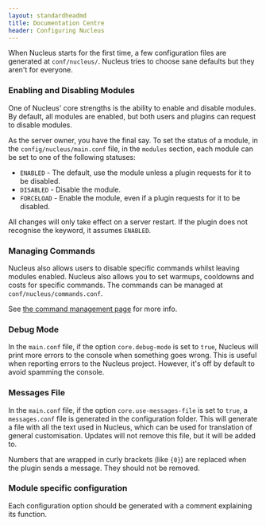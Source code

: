 ```yaml
---
layout: standardheadmd
title: Documentation Centre
header: Configuring Nucleus
---
```


When Nucleus starts for the first time, a few configuration files are generated at `conf/nucleus/`. Nucleus tries to choose sane defaults
but they aren't for everyone.

### Enabling and Disabling Modules

One of Nucleus' core strengths is the ability to enable and disable modules. By default, all modules are enabled, but both users
and plugins can request to disable modules.

As the server owner, you have the final say. To set the status of a module, in the `config/nucleus/main.conf` file, in the `modules` section, each module can be set to one of the
following statuses:

* `ENABLED` - The default, use the module unless a plugin requests for it to be disabled.
* `DISABLED` - Disable the module.
* `FORCELOAD` - Enable the module, even if a plugin requests for it to be disabled.

All changes will only take effect on a server restart. If the plugin does not recognise the keyword, it assumes `ENABLED`.

### Managing Commands

Nucleus also allows users to disable specific commands whilst leaving modules enabled. Nucleus also allows you to set warmups,
cooldowns and costs for specific commands. The commands can be managed at `conf/nucleus/commands.conf`.

See [the command management page](commands.html) for more info.

### Debug Mode

In the `main.conf` file, if the option `core.debug-mode` is set to `true`, Nucleus will print more errors to the console when something goes wrong. This is useful
when reporting errors to the Nucleus project. However, it's off by default to avoid spamming the console.

### Messages File

In the `main.conf` file, if the option `core.use-messages-file` is set to `true`, a `messages.conf` file is generated in the configuration folder.
This will generate a file with all the text used in Nucleus, which can be used for translation of general customisation.
Updates will not remove this file, but it will be added to.

Numbers that are wrapped in curly brackets (like `{0}`) are replaced when the plugin sends a message. They should not be
removed.

### Module specific configuration

Each configuration option should be generated with a comment explaining its function.